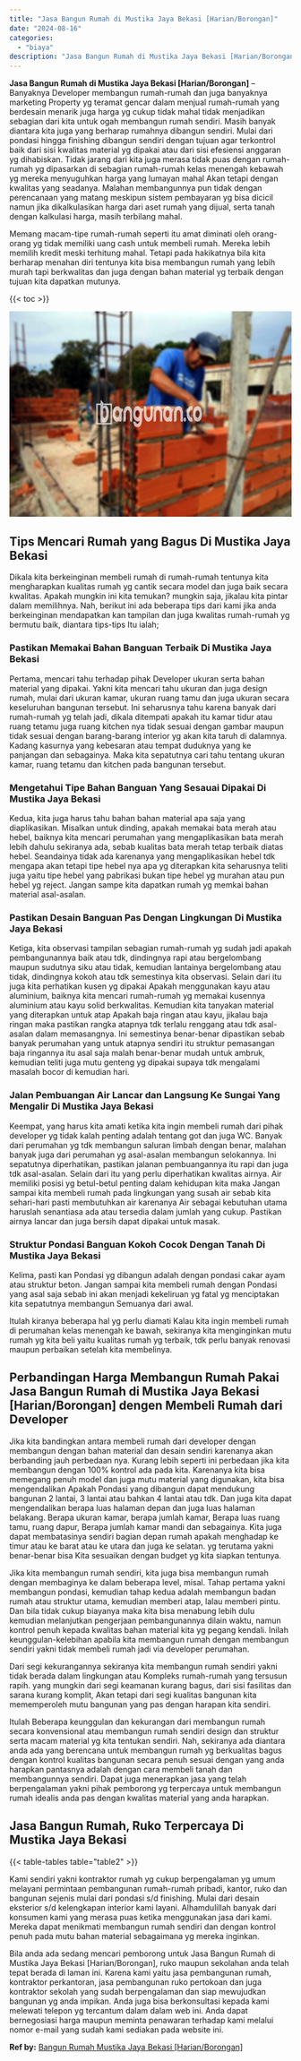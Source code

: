 ```yaml
---
title: "Jasa Bangun Rumah di Mustika Jaya Bekasi [Harian/Borongan]"
date: "2024-08-16"
categories: 
  - "biaya"
description: "Jasa Bangun Rumah di Mustika Jaya Bekasi [Harian/Borongan]. Bila anda ada sedang mencari pemborong untuk Jasa Bangun Rumah di Mustika Jaya Bekasi [Harian/Bo..."
---
```


**Jasa Bangun Rumah di Mustika Jaya Bekasi \[Harian/Borongan\]** – Banyaknya Developer membangun rumah-rumah dan juga banyaknya marketing Property yg teramat gencar dalam menjual rumah-rumah yang berdesain menarik juga harga yg cukup tidak mahal tidak menjadikan sebagian dari kita untuk ogah membangun rumah sendiri. Masih banyak diantara kita juga yang berharap rumahnya dibangun sendiri. Mulai dari pondasi hingga finishing dibangun sendiri dengan tujuan agar terkontrol baik dari sisi kwalitas material yg dipakai atau dari sisi efesiensi anggaran yg dihabiskan. Tidak jarang dari kita juga merasa tidak puas dengan rumah-rumah yg dipasarkan di sebagian rumah-rumah kelas menengah kebawah yg mereka menyuguhkan harga yang lumayan mahal Akan tetapi dengan kwalitas yang seadanya. Malahan membangunnya pun tidak dengan perencanaan yang matang meskipun sistem pembayaran yg bisa dicicil namun jika dikalkulasikan harga dari aset rumah yang dijual, serta tanah dengan kalkulasi harga, masih terbilang mahal.

Memang macam-tipe rumah-rumah seperti itu amat diminati oleh orang-orang yg tidak memiliki uang cash untuk membeli rumah. Mereka lebih memilih kredit meski terhitung mahal. Tetapi pada hakikatnya bila kita berharap menahan diri tentunya kita bisa membangun rumah yang lebih murah tapi berkwalitas dan juga dengan bahan material yg terbaik dengan tujuan kita dapatkan mutunya.

{{< toc >}}

![Jasa Bangun Rumah di Mustika Jaya Bekasi [Harian/Borongan]](/images/borong-bangunan-17.png)

## Tips Mencari Rumah yang Bagus Di Mustika Jaya Bekasi

Dikala kita berkeinginan membeli rumah di rumah-rumah tentunya kita mengharapkan kualitas rumah yg cantik secara model dan juga baik secara kwalitas. Apakah mungkin ini kita temukan? mungkin saja, jikalau kita pintar dalam memilihnya. Nah, berikut ini ada beberapa tips dari kami jika anda berkeinginan mendapatkan kan tampilan dan juga kwalitas rumah-rumah yg bermutu baik, diantara tips-tips Itu ialah;

### Pastikan Memakai Bahan Banguan Terbaik Di Mustika Jaya Bekasi

Pertama, mencari tahu terhadap pihak Developer ukuran serta bahan material yang dipakai. Yakni kita mencari tahu ukuran dan juga design rumah, mulai dari ukuran kamar, ukuran ruang tamu dan juga ukuran secara keseluruhan bangunan tersebut. Ini seharusnya tahu karena banyak dari rumah-rumah yg telah jadi, dikala ditempati apakah itu kamar tidur atau ruang tetamu juga ruang kitchen nya tidak sesuai dengan gambar maupun tidak sesuai dengan barang-barang interior yg akan kita taruh di dalamnya. Kadang kasurnya yang kebesaran atau tempat duduknya yang ke panjangan dan sebagainya. Maka kita sepatutnya cari tahu tentang ukuran kamar, ruang tetamu dan kitchen pada bangunan tersebut.

### Mengetahui Tipe Bahan Banguan Yang Sesauai Dipakai Di Mustika Jaya Bekasi

Kedua, kita juga harus tahu bahan bahan material apa saja yang diaplikasikan. Misalkan untuk dinding, apakah memakai bata merah atau hebel, baiknya kita mencari perumahan yang mengaplikasikan bata merah lebih dahulu sekiranya ada, sebab kualitas bata merah tetap terbaik diatas hebel. Seandainya tidak ada karenanya yang mengaplikasikan hebel tdk mengapa akan tetapi tipe hebel nya apa yg diterapkan kita seharusnya teliti juga yaitu tipe hebel yang pabrikasi bukan tipe hebel yg murahan atau pun hebel yg reject. Jangan sampe kita dapatkan rumah yg memkai bahan material asal-asalan.

### Pastikan Desain Banguan Pas Dengan Lingkungan Di Mustika Jaya Bekasi

Ketiga, kita observasi tampilan sebagian rumah-rumah yg sudah jadi apakah pembangunannya baik atau tdk, dindingnya rapi atau bergelombang maupun sudutnya siku atau tidak, kemudian lantainya bergelombang atau tidak, dindingnya kokoh atau tdk semestinya kita observasi. Selain dari itu juga kita perhatikan kusen yg dipakai Apakah menggunakan kayu atau aluminium, baiknya kita mencari rumah-rumah yg memakai kusennya aluminium atau kayu solid berkwalitas. Kemudian kita tanyakan material yang diterapkan untuk atap Apakah baja ringan atau kayu, jikalau baja ringan maka pastikan rangka atapnya tdk terlalu renggang atau tdk asal-asalan dalam memasangnya. Ini semestinya benar-benar dipastikan sebab banyak perumahan yang untuk atapnya sendiri itu struktur pemasangan baja ringannya itu asal saja malah benar-benar mudah untuk ambruk, kemudian teliti juga mutu genteng yg dipakai supaya tdk mengalami masalah bocor di kemudian hari.

### Jalan Pembuangan Air Lancar dan Langsung Ke Sungai Yang Mengalir Di Mustika Jaya Bekasi

Keempat, yang harus kita amati ketika kita ingin membeli rumah dari pihak developer yg tidak kalah penting adalah tentang got dan juga WC. Banyak dari perumahan yg tdk membangun saluran limbah dengan benar, malahan banyak juga dari perumahan yg asal-asalan membangun selokannya. Ini sepatutnya diperhatikan, pastikan jalanan pembuangannya itu rapi dan juga tdk asal-asalan. Selain dari itu yang perlu diperhatikan kwalitas airnya. Air memiliki posisi yg betul-betul penting dalam kehidupan kita maka Jangan sampai kita membeli rumah pada lingkungan yang susah air sebab kita sehari-hari pasti membutuhkan air karenanya Air sebagai kebutuhan utama haruslah senantiasa ada atau tersedia dalam jumlah yang cukup. Pastikan airnya lancar dan juga bersih dapat dipakai untuk masak.

### Struktur Pondasi Banguan Kokoh Cocok Dengan Tanah Di Mustika Jaya Bekasi

Kelima, pasti kan Pondasi yg dibangun adalah dengan pondasi cakar ayam atau struktur beton. Jangan sampai kita membeli rumah dengan Pondasi yang asal saja sebab ini akan menjadi kekeliruan yg fatal yg menciptakan kita sepatutnya membangun Semuanya dari awal.

Itulah kiranya beberapa hal yg perlu diamati Kalau kita ingin membeli rumah di perumahan kelas menengah ke bawah, sekiranya kita menginginkan mutu rumah yg kita beli yaitu kualitas rumah yg terbaik, tdk perlu banyak renovasi maupun perbaikan setelah kita membelinya.

## Perbandingan Harga Membangun Rumah Pakai Jasa Bangun Rumah di Mustika Jaya Bekasi \[Harian/Borongan\] dengen Membeli Rumah dari Developer

Jika kita bandingkan antara membeli rumah dari developer dengan membangun dengan bahan material dan desain sendiri karenanya akan berbanding jauh perbedaan nya. Kurang lebih seperti ini perbedaan jika kita membangun dengan 100% kontrol ada pada kita. Karenanya kita bisa memegang penuh model dan juga mutu material yang digunakan, kita bisa mengendalikan Apakah Pondasi yang dibangun dapat mendukung bangunan 2 lantai, 3 lantai atau bahkan 4 lantai atau tdk. Dan juga kita dapat mengendalikan berapa luas halaman depan dan juga luas halaman belakang. Berapa ukuran kamar, berapa jumlah kamar, Berapa luas ruang tamu, ruang dapur, Berapa jumlah kamar mandi dan sebagainya. Kita juga dapat membatasinya sendiri bagian depan rumah apakah menghadap ke timur atau ke barat atau ke utara dan juga ke selatan. yg terutama yakni benar-benar bisa Kita sesuaikan dengan budget yg kita siapkan tentunya.

Jika kita membangun rumah sendiri, kita juga bisa membangun rumah dengan membaginya ke dalam beberapa level, misal. Tahap pertama yakni membangun pondasi, kemudian tahap kedua adalah membangun badan rumah atau struktur utama, kemudian memberi atap, lalau memberi pintu. Dan bila tidak cukup biayanya maka kita bisa menabung lebih dulu kemudian melanjutkan pengerjaan pembangunannya dilain waktu, namun kontrol penuh kepada kwalitas bahan material kita yg pegang kendali. Inilah keunggulan-kelebihan apabila kita membangun rumah dengan membangun sendiri yakni tidak membeli rumah jadi via developer perumahan.

Dari segi kekurangannya sekiranya kita membangun rumah sendiri yakni tidak berada dalam lingkungan atau Kompleks rumah-rumah yang tersusun rapih. yang mungkin dari segi keamanan kurang bagus, dari sisi fasilitas dan sarana kurang komplit, Akan tetapi dari segi kualitas bangunan kita mememperoleh mutu bangunan yang pas dengan harapan kita sendiri.

Itulah Beberapa keunggulan dan kekurangan dari membangun rumah secara konvensional atau membangun rumah sendiri design dan struktur serta macam material yg kita tentukan sendiri. Nah, sekiranya ada diantara anda ada yang berencana untuk membangun rumah yg berkualitas bagus dengan kontrol kualitas bangunan secara penuh sesuai dengan yang anda harapkan pantasnya adalah dengan cara membeli tanah dan membangunnya sendiri. Dapat juga menerapkan jasa yang telah berpengalaman yakni pihak pemborong yg terpercaya untuk membangun rumah idealis anda pas dengan kwalitas material yang anda harapkan.

## Jasa Bangun Rumah, Ruko Terpercaya Di Mustika Jaya Bekasi

{{< table-tables table="table2" >}}

Kami sendiri yakni kontraktor rumah yg cukup berpengalaman yg umum melayani permintaan pembangunan rumah-rumah pribadi, kantor, ruko dan bangunan sejenis mulai dari pondasi s/d finishing. Mulai dari desain eksterior s/d kelengkapan interior kami layani. Alhamdulillah banyak dari konsumen kami yang merasa puas ketika menggunakan jasa dari kami. Mereka dapat menikmati membangun rumah sendiri dan dengan kontrol penuh pada mutu bahan material sebagaimana yg mereka inginkan.

Bila anda ada sedang mencari pemborong untuk Jasa Bangun Rumah di Mustika Jaya Bekasi \[Harian/Borongan\], ruko maupun sekolahan anda telah tepat berada di laman ini. Karena kami yaitu jasa pembangunan rumah, kontraktor perkantoran, jasa pembangunan ruko pertokoan dan juga kontraktor sekolah yang sudah berpengalaman dan siap mewujudkan bangunan yg anda impikan. Anda juga bisa berkonsultasi kepada kami melewati telepon yg tercantum dalam dalam web ini. Anda dapat bernegosiasi harga maupun meminta penawaran terhadap kami melalui nomor e-mail yang sudah kami sediakan pada website ini.

**Ref by:** [Bangun Rumah Mustika Jaya Bekasi [Harian/Borongan]](https://id.wikipedia.org/wiki/Bangun)
